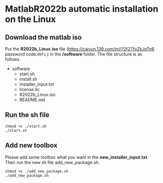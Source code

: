 # MatlabR2022b automatic installation on the Linux 
## Download the matlab iso 
Put the **R2022b_Linux.iso** file (https://caiyun.139.com/m/i?2f2TfvZkJoTn6  password code:`d9fc` ) in the **/software** folder.
The file structure is as follows.
- software
  - start.sh
  - install.sh
  - installer_input.txt
  - license.lic
  - R2022b_Linux.iso
  - README.md
## Run the sh file
```
chmod +x ./start.sh
./start.sh
```
## Add new toolbox
Please add some toolbox what you want in the **new_installer_input.txt**.
Then run the new sh file add_new_package.sh.
```
chmod +x ./add_new_package.sh
./add_new_package.sh
```
